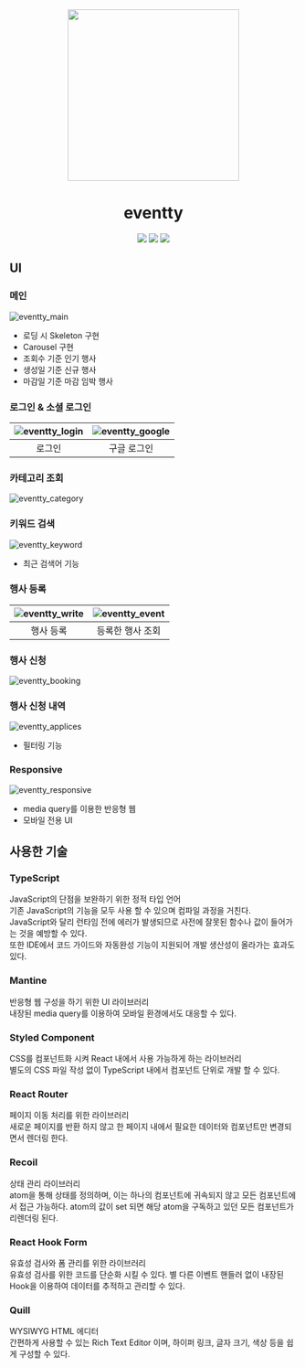 <div align="center">
<img src="https://github.com/jeongbeomSeo/eventty/assets/90774229/e31ea0a7-6705-4579-b641-f062ed810606" width="300">

# eventty

<img src="https://img.shields.io/badge/React-18.2.0-61DAFB?logo=react"/>
<img src="https://img.shields.io/badge/TypeScript-4.9.5-3178C6?logo=typescript"/>
<img src="https://img.shields.io/badge/Platform-web%20/%20mobile-red"/>
</div>

## UI

### 메인
![eventty_main](https://github.com/jeongbeomSeo/eventty/assets/90774229/e170a2a0-c842-457c-94ca-34a348d66253)
- 로딩 시 Skeleton 구현
- Carousel 구현
- 조회수 기준 인기 행사
- 생성일 기준 신규 행사
- 마감일 기준 마감 임박 행사

### 로그인 & 소셜 로그인
|  ![eventty_login](https://github.com/jeongbeomSeo/eventty/assets/90774229/ec16566f-4969-4ce9-bfa3-9f08885afc2f)  |  ![eventty_google](https://github.com/jeongbeomSeo/eventty/assets/90774229/435238d4-ac02-49dd-8c2a-53033c7c2926)  |
|:----------------------------------------------------------------------------------------------------------------:|:-----------------------------------------------------------------------------------------------------------------:|
|                                                       로그인                                                        |                                                      구글 로그인                                                       |

### 카테고리 조회
![eventty_category](https://github.com/jeongbeomSeo/eventty/assets/90774229/20309df2-cf4e-42a7-903f-d697a7e11eed)

### 키워드 검색
![eventty_keyword](https://github.com/jeongbeomSeo/eventty/assets/90774229/7a1affdb-0535-4913-bee0-73fb0cfa60f0)
- 최근 검색어 기능

### 행사 등록
| ![eventty_write](https://github.com/jeongbeomSeo/eventty/assets/90774229/170923ca-3f7c-416d-9d2a-25163c12fe2f)  |  ![eventty_event](https://github.com/jeongbeomSeo/eventty/assets/90774229/b79c8911-eb53-4193-b35f-84f4f77af6ae)  |
|:---------------------------------------------------------------------------------------------------------------:|:----------------------------------------------------------------------------------------------------------------:|
|                                                      행사 등록                                                      |                                                    등록한 행사 조회                                                     |

### 행사 신청
![eventty_booking](https://github.com/jeongbeomSeo/eventty/assets/90774229/94bac571-fb67-4997-baec-42f5e103197e)

### 행사 신청 내역
![eventty_applices](https://github.com/jeongbeomSeo/eventty/assets/90774229/1257dde0-4b20-4105-a8c4-f0bc7b9e9c0d)
- 필터링 기능

### Responsive
![eventty_responsive](https://github.com/jeongbeomSeo/eventty/assets/90774229/28ba69c6-2ca4-41da-96c1-a9385f1948e8)
- media query를 이용한 반응형 웹
- 모바일 전용 UI

## 사용한 기술

### TypeScript
JavaScript의 단점을 보완하기 위한 정적 타입 언어
<br>
기존 JavaScript의 기능을 모두 사용 할 수 있으며 컴파일 과정을 거친다. 
<br>
JavaScript와 달리 런타임 전에 에러가 발생되므로 사전에 잘못된 함수나 값이 들어가는 것을 예방할 수 있다.
<br>
또한 IDE에서 코드 가이드와 자동완성 기능이 지원되어 개발 생산성이 올라가는 효과도 있다.

### Mantine
반응형 웹 구성을 하기 위한 UI 라이브러리
<br>
내장된 media query를 이용하여 모바일 환경에서도 대응할 수 있다.

### Styled Component
CSS를 컴포넌트화 시켜 React 내에서 사용 가능하게 하는 라이브러리
<br>
별도의 CSS 파일 작성 없이 TypeScript 내에서 컴포넌트 단위로 개발 할 수 있다. 

### React Router
페이지 이동 처리를 위한 라이브러리
<br>
새로운 페이지를 반환 하지 않고 한 페이지 내에서 필요한 데이터와 컴포넌트만 변경되면서 렌더링 한다.  

### Recoil
상태 관리 라이브러리
<br>
atom을 통해 상태를 정의하며, 이는 하나의 컴포넌트에 귀속되지 않고 모든 컴포넌트에서 접근 가능하다. 
atom의 값이 set 되면 해당 atom을 구독하고 있던 모든 컴포넌트가 리렌더링 된다.

### React Hook Form
유효성 검사와 폼 관리를 위한 라이브러리
<br>
유효성 검사를 위한 코드를 단순화 시킬 수 있다. 별 다른 이벤트 핸들러 없이 내장된 Hook을 이용하여
데이터를 추적하고 관리할 수 있다.

### Quill
WYSIWYG HTML 에디터
<br>
간편하게 사용할 수 있는 Rich Text Editor 이며, 하이퍼 링크, 글자 크기, 색상 등을 쉽게 구성할 수 있다.
